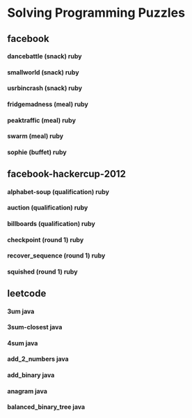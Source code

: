 # Solving Programming Puzzles

## facebook
#### dancebattle (snack)   ruby
#### smallworld (snack)    ruby
#### usrbincrash (snack)   ruby
#### fridgemadness (meal)  ruby
#### peaktraffic (meal)    ruby
#### swarm (meal)          ruby
#### sophie (buffet)       ruby

## facebook-hackercup-2012
####  alphabet-soup (qualification) ruby
####  auction (qualification)       ruby
####  billboards (qualification)    ruby
####  checkpoint (round 1)          ruby
####  recover_sequence (round 1)    ruby
####  squished (round 1)            ruby

## leetcode
#### 3um                   java
#### 3sum-closest          java
#### 4sum                  java
#### add_2_numbers         java
#### add_binary            java
#### anagram               java
#### balanced_binary_tree  java
